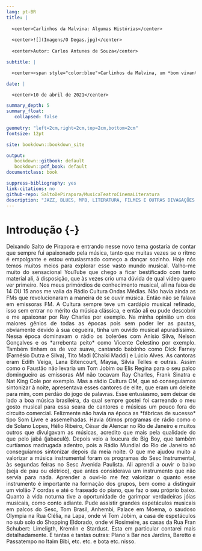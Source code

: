 ```yaml
---
lang: pt-BR
title: |
  
  <center>Carlinhos da Malvina: Algumas Histórias</center> 
  
  <center>![](Imagens/O Degas.jpg)</center>
  
  <center>Autor: Carlos Antunes de Souza</center>

subtitle: |

  <center><span style="color:blue">Carlinhos da Malvina, um *bom vivant* na sua própria definição: Música, Teatro, Cinema e Literatura</center>

date: |

  <center>10 de abril de 2021</center>

summary_depth: 5
summary_float:
   collapsed: false
   
geometry: "left=2cm,right=2cm,top=2cm,bottom=2cm"
fontsize: 12pt

site: bookdown::bookdown_site

output: 
   bookdown::gitbook: default
   bookdown::pdf_book: default
documentclass: book

suppress-bibliography: yes
link-citations: no
github-repo: SaltoDePirapora/MusicaTeatroCinemaLiteratura
description: "JAZZ, BLUES, MPB, LITERATURA, FILMES E OUTRAS DIVAGAÇÕES BY CARLINHOS DA MALVINA, UM BOM VIVANT NA SUA PRÓPRIA DEFINIÇÃO"
---
```


# Introdução {-}
<div style="text-align: justify">
Deixando Salto de Pirapora e entrando nesse novo tema gostaria de contar que sempre fui apaixonado pela música, tanto que muitas vezes se o ritmo é empolgante e estou entusiasmado começo a dançar sozinho. Hoje nós temos muitos meios para explorar esse vasto mundo musical. Valho-me muito do sensacional YouTube que chego a ficar bestificado com tanto material ali, á disposição, que às vezes crio uma dúvida de qual vídeo quero ver primeiro. Nos meus primórdios de conhecimento musical, ali na faixa de 14 OU 15 anos me valia da Rádio Cultura Ondas Médias.    
Não havia ainda as FMs que revolucionaram a maneira de se ouvir música. Então não se falava em emissoras FM. A Cultura sempre teve um cardápio musical refinado, isso sem entrar no mérito da música clássica, e então ali eu pude descobrir e me apaixonar por Ray Charles por exemplo. Na minha opinião um dos maiores gênios de todas as épocas pois sem poder ler as pautas, obviamente devido à sua cegueira, tinha um ouvido musical apuradíssimo. Nessa época dominavam o rádio  os bolerões com Anísio Silva, Nelson Gonçalves e os *arrebenta peito* como Vicente Celestino por exemplo. Também tinham  os de voz suave, cantando baixinho como Dick Farney (Farnésio Dutra e Silva), Tito Madi (Chaiki Maddi) e Lúcio Alves. As cantoras eram Edith Veiga, Lana Bitencourt, Maysa, Silvia Telles  e outras. Assim como o Faustão não levaria um Tom Jobim ou Elis Regina para o seu palco domingueiro as emissoras AM não tocavam Ray Charles, Frank Sinatra e Nat King Cole por exemplo. Mas a rádio Cultura OM, que só conseguíamos sintonizar à noite, apresentava esses cantores de elite, que eram um deleite para mim, com perdão do jogo de palavras. Esse entusiasmo, sem deixar de lado a boa  música brasileira, da qual sempre gostei foi carreando o meu gosto musical para essa seara de cantores e músicas um pouco fora do circuito comercial. Felizmente não havia na época as *fábricas de sucesso* tipo Som Livre e assemelhadas. Havia ótimos programas de rádio como o de Solano Lopes, Hélio Ribeiro,  César de Alencar no Rio de Janeiro e muitos outros que divulgavam as músicas, acredito que mais pela qualidade do que pelo jabá (jabaculê). Depois veio a loucura de Big Boy, que também curtíamos  madrugada adentro, pois a Rádio Mundial do Rio de Janeiro só conseguíamos sintonizar depois da meia noite.      
O que me ajudou muito a valorizar a música instrumental foram os programas do Sesc Instrumental, às segundas feiras no Sesc Avenida Paulista. Ali aprendi a ouvir o baixo (seja de pau ou elétrico), que antes considerava um instrumento que não servia para nada. Aprender a ouvi-lo me fez valorizar o quanto esse instrumento é importante  na formação dos grupos, bem como a distinguir um violão 7 cordas e até o fraseado do piano, que faz o seu próprio baixo.     
Quanto à vida noturna tive a oportunidade de garimpar verdadeiras jóias musicais, como conto adiante. Pude assistir grandes espetáculos musicais em palcos do Sesc, Tom Brasil, Anhembi, Palace em Moema, o saudoso Olympia na Rua Clélia, na Lapa, onde vi Tom Jobim, a casa de espetáculos no sub solo do Shopping Eldorado, onde vi Rosimeire, as casas da Rua Fran Schubert: Limeligth, Kremlin e Stardust. Esta em particular contarei mais detalhadamente. E tantas e tantas outras: Plano´s Bar nos Jardins, Baretto e Passatempo no Itaim Bibi, etc. etc. e bota etc. nisso. 
